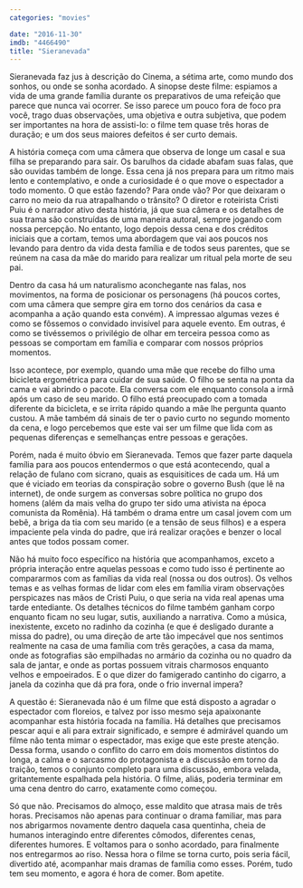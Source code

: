 ```yaml
---
categories: "movies"

date: "2016-11-30"
imdb: "4466490"
title: "Sieranevada"
---
```

Sieranevada faz jus à descrição do Cinema, a sétima arte, como mundo dos sonhos, ou onde se sonha acordado. A sinopse deste filme: espiamos a vida de uma grande família durante os preparativos de uma refeição que parece que nunca vai ocorrer. Se isso parece um pouco fora de foco pra você, trago duas observações, uma objetiva e outra subjetiva, que podem ser importantes na hora de assisti-lo: o filme tem quase três horas de duração; e um dos seus maiores defeitos é ser curto demais.

A história começa com uma câmera que observa de longe um casal e sua filha se preparando para sair. Os barulhos da cidade abafam suas falas, que são ouvidas também de longe. Essa cena já nos prepara para um ritmo mais lento e contemplativo, e onde a curiosidade é o que move o espectador a todo momento. O que estão fazendo? Para onde vão? Por que deixaram o carro no meio da rua atrapalhando o trânsito? O diretor e roteirista Cristi Puiu é o narrador ativo desta história, já que sua câmera e os detalhes de sua trama são construídas de uma maneira autoral, sempre jogando com nossa percepção. No entanto, logo depois dessa cena e dos créditos iniciais que a cortam, temos uma abordagem que vai aos poucos nos levando para dentro da vida desta família e de todos seus parentes, que se reúnem na casa da mãe do marido para realizar um ritual pela morte de seu pai.

Dentro da casa há um naturalismo aconchegante nas falas, nos movimentos, na forma de posicionar os personagens (há poucos cortes, com uma câmera que sempre gira em torno dos cenários da casa e acompanha a ação quando esta convém). A impressao algumas vezes é como se fôssemos o convidado invisível para aquele evento. Em outras, é como se tivéssemos o privilégio de olhar em terceira pessoa como as pessoas se comportam em família e comparar com nossos próprios momentos.

Isso acontece, por exemplo, quando uma mãe que recebe do filho uma bicicleta ergométrica para cuidar de sua saúde. O filho se senta na ponta da cama e vai abrindo o pacote. Ela conversa com ele enquanto consola a irmã após um caso de seu marido. O filho está preocupado com a tomada diferente da bicicleta, e se irrita rápido quando a mãe lhe pergunta quanto custou. A mãe também dá sinais de ter o pavio curto no segundo momento da cena, e logo percebemos que este vai ser um filme que lida com as pequenas diferenças e semelhanças entre pessoas e gerações.

Porém, nada é muito óbvio em Sieranevada. Temos que fazer parte daquela família para aos poucos entendermos o que está acontecendo, qual a relação de fulano com sicrano, quais as esquisitices de cada um. Há um que é viciado em teorias da conspiração sobre o governo Bush (que lê na internet), de onde surgem as conversas sobre política no grupo dos homens (além da mais velha do grupo ter sido uma ativista na época comunista da Romênia). Há também o drama entre um casal jovem com um bebê, a briga da tia com seu marido (e a tensão de seus filhos) e a espera impaciente pela vinda do padre, que irá realizar orações e benzer o local antes que todos possam comer.

Não há muito foco específico na história que acompanhamos, exceto a própria interação entre aquelas pessoas e como tudo isso é pertinente ao compararmos com as famílias da vida real (nossa ou dos outros). Os velhos temas e as velhas formas de lidar com eles em família viram observações perspicazes nas mãos de Cristi Puiu, o que seria na vida real apenas uma tarde entediante. Os detalhes técnicos do filme também ganham corpo enquanto ficam no seu lugar, sutis, auxiliando a narrativa. Como a música, inexistente, exceto no radinho da cozinha (e que é desligado durante a missa do padre), ou uma direção de arte tão impecável que nos sentimos realmente na casa de uma família com três gerações, a casa da mama, onde as fotografias são empilhadas no armário da cozinha ou no quadro da sala de jantar, e onde as portas possuem vitrais charmosos enquanto velhos e empoeirados. E o que dizer do famigerado cantinho do cigarro, a janela da cozinha que dá pra fora, onde o frio invernal impera?

A questão é: Sieranevada não é um filme que está disposto a agradar o espectador com floreios, e talvez por isso mesmo seja apaixonante acompanhar esta história focada na família. Há detalhes que precisamos pescar aqui e ali para extrair significado, e sempre é admirável quando um filme não tenta mimar o espectador, mas exige que este preste atenção. Dessa forma, usando o conflito do carro em dois momentos distintos do longa, a calma e o sarcasmo do protagonista e a discussão em torno da traição, temos o conjunto completo para uma discussão, embora velada, gritantemente espalhada pela história. O filme, aliás, poderia terminar em uma cena dentro do carro, exatamente como começou.

Só que não. Precisamos do almoço, esse maldito que atrasa mais de três horas. Precisamos não apenas para continuar o drama familiar, mas para nos abrigarmos novamente dentro daquela casa quentinha, cheia de humanos interagindo entre diferentes cômodos, diferentes cenas, diferentes humores. E voltamos para o sonho acordado, para finalmente nos entregarmos ao riso. Nessa hora o filme se torna curto, pois seria fácil, divertido até, acompanhar mais dramas de família como esses. Porém, tudo tem seu momento, e agora é hora de comer. Bom apetite.

